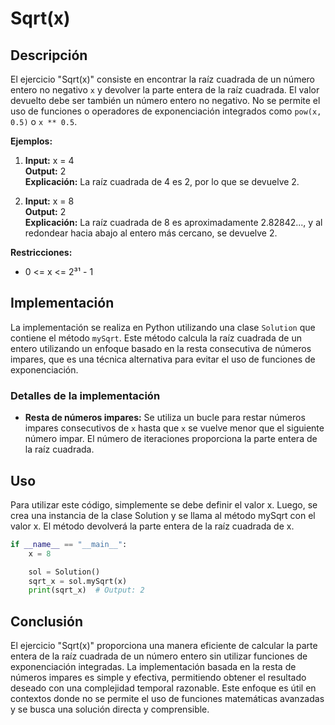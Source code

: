 # Sqrt(x)

## Descripción

El ejercicio "Sqrt(x)" consiste en encontrar la raíz cuadrada de un número entero no negativo `x` y devolver la parte entera de la raíz cuadrada. El valor devuelto debe ser también un número entero no negativo. No se permite el uso de funciones o operadores de exponenciación integrados como `pow(x, 0.5)` o `x ** 0.5`.

**Ejemplos:**

1. **Input:** x = 4  
   **Output:** 2  
   **Explicación:** La raíz cuadrada de 4 es 2, por lo que se devuelve 2.

2. **Input:** x = 8  
   **Output:** 2  
   **Explicación:** La raíz cuadrada de 8 es aproximadamente 2.82842..., y al redondear hacia abajo al entero más cercano, se devuelve 2.

**Restricciones:**

- 0 <= x <= 2³¹ - 1

## Implementación

La implementación se realiza en Python utilizando una clase `Solution` que contiene el método `mySqrt`. Este método calcula la raíz cuadrada de un entero utilizando un enfoque basado en la resta consecutiva de números impares, que es una técnica alternativa para evitar el uso de funciones de exponenciación.

### Detalles de la implementación

- **Resta de números impares:** Se utiliza un bucle para restar números impares consecutivos de `x` hasta que `x` se vuelve menor que el siguiente número impar. El número de iteraciones proporciona la parte entera de la raíz cuadrada.

## Uso

Para utilizar este código, simplemente se debe definir el valor x. Luego, se crea una instancia de la clase Solution y se llama al método mySqrt con el valor x. El método devolverá la parte entera de la raíz cuadrada de x.

```python
if __name__ == "__main__":
    x = 8

    sol = Solution()
    sqrt_x = sol.mySqrt(x)
    print(sqrt_x)  # Output: 2
```

## Conclusión

El ejercicio "Sqrt(x)" proporciona una manera eficiente de calcular la parte entera de la raíz cuadrada de un número entero sin utilizar funciones de exponenciación integradas. La implementación basada en la resta de números impares es simple y efectiva, permitiendo obtener el resultado deseado con una complejidad temporal razonable. Este enfoque es útil en contextos donde no se permite el uso de funciones matemáticas avanzadas y se busca una solución directa y comprensible.
